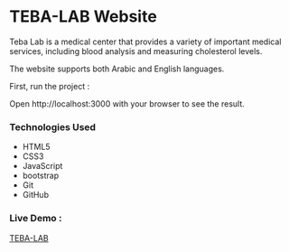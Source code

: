 # TEBA-LAB Website

Teba Lab is a medical center that provides a variety of important medical services,
including blood analysis and measuring cholesterol levels.

The website supports both Arabic and English languages.

First, run the project :

Open http://localhost:3000 with your browser to see the result.

### Technologies Used

* HTML5
* CSS3
* JavaScript 
* bootstrap
* Git
* GitHub

### Live Demo :
[TEBA-LAB](https://basemyahia402.github.io/TEBA-LAB/) 

